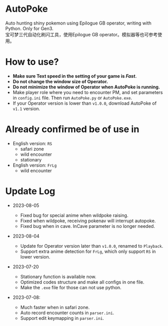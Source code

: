 # AutoPoke
Auto hunting shiny pokemon using Epilogue GB operator, writing with Python. Only for Gen3.  
宝可梦三代自动化刷闪工具，使用Epilogue GB operator。模拟器等也可参考使用。

# How to use?
- **Make sure Text speed in the setting of your game is *Fast*.**
- **Do not change the window size of Operator.**
- **Do not minimize the window of Operator when AutoPoke is running.**
- Make player role where you need to encounter PM, and set parameters in `config.ini` file. Then run `AutoPoke.py` or `AutoPoke.exe`.
- If your Operator version is lower than `v1.0.0`, download AutoPoke of `v1.1` version.

# Already confirmed be of use in
- English version: `RS`
  - safari zone
  - wild encounter
  - stationary
- English version: `FrLg`
  - wild encounter

# Update Log
- 2023-08-05
  - Fixed bug for special anime when wildpoke raising.
  - Fixed when wildpoke, receiving pokenav will interrupt autopoke.
  - Fixed bug when in cave. InCave parameter is no longer needed.

- 2023-08-04
  - Update for Operator version later than `v1.0.0`, renamed to `Playback`.
  - Support extra anime detection for `FrLg`, which only support `RS` in lower version.

- 2023-07-20
  - Stationary function is available now.
  - Optimized codes structure and make all configs in one file.
  - Make the `.exe` file for those can not use python.
  
- 2023-07-08: 
  - Much faster when in safari zone.
  - Auto record encounter counts in `parser.ini`.
  - Support edit keymapping in `parser.ini`.
